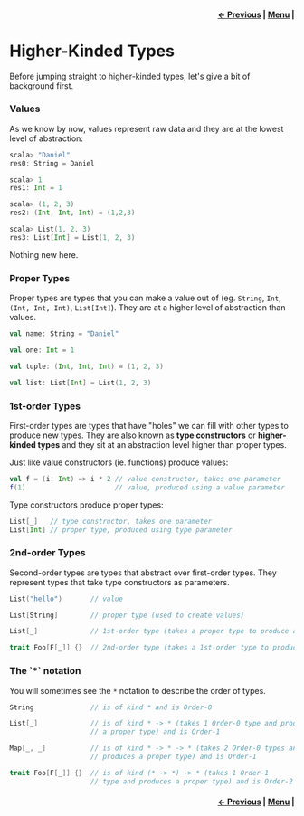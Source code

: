 <h4 align="right">
    <a href="lesson3_3_functors.md">← Previous</a> |
    <a href="lesson3.md">Menu</a> |
</h4>

<h1>Higher-Kinded Types</h1>

Before jumping straight to higher-kinded types, let's give a bit of background first.

<h3>Values</h3>

As we know by now, values represent raw data and they are at the lowest level of abstraction:

```scala
scala> "Daniel"
res0: String = Daniel

scala> 1
res1: Int = 1

scala> (1, 2, 3)
res2: (Int, Int, Int) = (1,2,3)

scala> List(1, 2, 3)
res3: List[Int] = List(1, 2, 3)
```

Nothing new here.

<h3>Proper Types</h3>

Proper types are types that you can make a value out of (eg. `String`, `Int`, `(Int, Int, Int)`, `List[Int]`). They are 
at a higher level of abstraction than values.

```scala
val name: String = "Daniel"

val one: Int = 1

val tuple: (Int, Int, Int) = (1, 2, 3)

val list: List[Int] = List(1, 2, 3)
```

<h3>1st-order Types</h3>

First-order types are types that have "holes" we can fill with other types to produce new types. They are also known as 
**type constructors** or **higher-kinded types** and they sit at an abstraction level higher than proper types.

Just like value constructors (ie. functions) produce values:

```scala
val f = (i: Int) => i * 2 // value constructor, takes one parameter
f(1)                      // value, produced using a value parameter
```

Type constructors produce proper types:

```scala
List[_]   // type constructor, takes one parameter
List[Int] // proper type, produced using type parameter
```

<h3>2nd-order Types</h3>

Second-order types are types that abstract over first-order types. They represent types that take type constructors as 
parameters.

```scala
List("hello")       // value

List[String]        // proper type (used to create values)

List[_]             // 1st-order type (takes a proper type to produce another proper type)

trait Foo[F[_]] {}  // 2nd-order type (takes a 1st-order type to produce a proper type)
```

<h3>The `*` notation</h3>

You will sometimes see the `*` notation to describe the order of types.

```scala
String              // is of kind * and is Order-0

List[_]             // is of kind * -> * (takes 1 Order-0 type and produces 
                    // a proper type) and is Order-1

Map[_, _]           // is of kind * -> * -> * (takes 2 Order-0 types and
                    // produces a proper type) and is Order-1

trait Foo[F[_]] {}  // is of kind (* -> *) -> * (takes 1 Order-1
                    // type and produces a proper type) and is Order-2
```

<h4 align="right">
    <a href="lesson3_3_functors.md">← Previous</a> |
    <a href="lesson3.md">Menu</a> |
</h4>